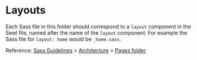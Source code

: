 # Layouts

Each Sass file in this folder should correspond to a `layout` component in the Sewl file, named after the name of the `layout` component. For example the Sass file for `layout: home` would be `_home.sass`.

Reference: [Sass Guidelines](http://sass-guidelin.es/) > [Architecture](http://sass-guidelin.es/#architecture) > [Pages folder](http://sass-guidelin.es/#pages-folder)
